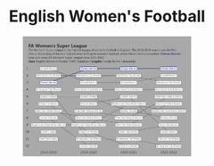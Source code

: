 <h1 align="center"> English Women's Football </h1>

<p align="center">
  <img src="/2024/2024-07-16/20240716.png" width="60%">
</p>

